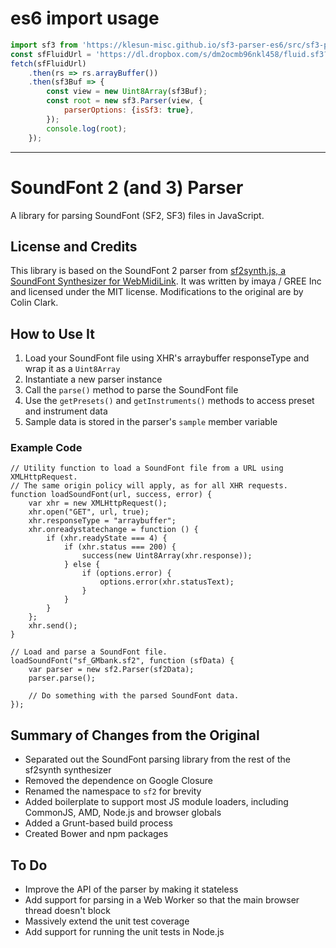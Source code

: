 es6 import usage
==================
```javascript
import sf3 from 'https://klesun-misc.github.io/sf3-parser-es6/src/sf3-parser-es6.js';
const sfFluidUrl = 'https://dl.dropbox.com/s/dm2ocmb96nkl458/fluid.sf3?dl=0';
fetch(sfFluidUrl)
    .then(rs => rs.arrayBuffer())
    .then(sf3Buf => {
        const view = new Uint8Array(sf3Buf);
        const root = new sf3.Parser(view, {
            parserOptions: {isSf3: true},
        });
        console.log(root);
    });
```

___________________________________________

SoundFont 2 (and 3) Parser
==================

A library for parsing SoundFont (SF2, SF3) files in JavaScript.

License and Credits
-------------------

This library is based on the SoundFont 2 parser from [sf2synth.js, a SoundFont Synthesizer for WebMidiLink](https://github.com/gree/sf2synth.js). It was written by imaya / GREE Inc and licensed under the MIT license. Modifications to the original are by Colin Clark.

How to Use It
-------------

1. Load your SoundFont file using XHR's arraybuffer responseType and wrap it as a <code>Uint8Array</code>
2. Instantiate a new parser instance
3. Call the <code>parse()</code> method to parse the SoundFont file
4. Use the <code>getPresets()</code> and <code>getInstruments()</code> methods to access preset and instrument data
5. Sample data is stored in the parser's <code>sample</code> member variable

### Example Code ###

    // Utility function to load a SoundFont file from a URL using XMLHttpRequest.
    // The same origin policy will apply, as for all XHR requests.
    function loadSoundFont(url, success, error) {
        var xhr = new XMLHttpRequest();
        xhr.open("GET", url, true);
        xhr.responseType = "arraybuffer";
        xhr.onreadystatechange = function () {
            if (xhr.readyState === 4) {
                if (xhr.status === 200) {
                    success(new Uint8Array(xhr.response));
                } else {
                    if (options.error) {
                        options.error(xhr.statusText);
                    }
                }
            }
        };
        xhr.send();
    }

    // Load and parse a SoundFont file.
    loadSoundFont("sf_GMbank.sf2", function (sfData) {
        var parser = new sf2.Parser(sf2Data);
        parser.parse();

        // Do something with the parsed SoundFont data.
    });

Summary of Changes from the Original
------------------------------------

* Separated out the SoundFont parsing library from the rest of the sf2synth synthesizer
* Removed the dependence on Google Closure
* Renamed the namespace to <code>sf2</code> for brevity
* Added boilerplate to support most JS module loaders, including CommonJS, AMD, Node.js and browser globals
* Added a Grunt-based build process
* Created Bower and npm packages

To Do
-----

* Improve the API of the parser by making it stateless
* Add support for parsing in a Web Worker so that the main browser thread doesn't block
* Massively extend the unit test coverage
* Add support for running the unit tests in Node.js
